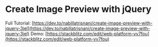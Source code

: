 # Create Image Preview with jQuery

Full Tutorial: [https://dev.to/nabillatrisnani/create-image-preview-with-jquery-3jel](https://dev.to/nabillatrisnani/create-image-preview-with-jquery-3jel)
Demo: [https://stackblitz.com/edit/web-platform-vv7fou](https://stackblitz.com/edit/web-platform-vv7fou)
